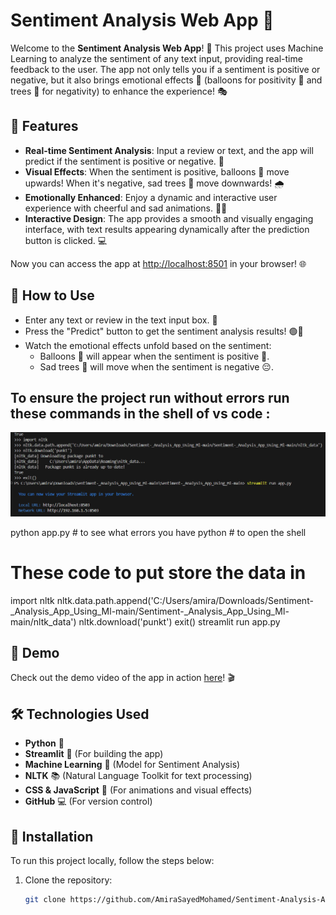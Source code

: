 # Sentiment Analysis Web App 🚀

Welcome to the **Sentiment Analysis Web App**! 🌟 This project uses Machine Learning to analyze the sentiment of any text input, providing real-time feedback to the user. The app not only tells you if a sentiment is positive or negative, but it also brings emotional effects 🎈 (balloons for positivity 🎉 and trees 🌲 for negativity) to enhance the experience! 🎭

## 📜 Features

- **Real-time Sentiment Analysis**: Input a review or text, and the app will predict if the sentiment is positive or negative. 💬
- **Visual Effects**: When the sentiment is positive, balloons 🎈 move upwards! When it's negative, sad trees 🌳 move downwards! 🌧️
- **Emotionally Enhanced**: Enjoy a dynamic and interactive user experience with cheerful and sad animations. 🥳😭
- **Interactive Design**: The app provides a smooth and visually engaging interface, with text results appearing dynamically after the prediction button is clicked. 💻

Now you can access the app at [http://localhost:8501](http://localhost:8501) in your browser! 🌐

## 🎯 How to Use
- Enter any text or review in the text input box. 📝
- Press the "Predict" button to get the sentiment analysis results! 🟢🔴
- Watch the emotional effects unfold based on the sentiment:
  - Balloons 🎈 will appear when the sentiment is positive 🥳.
  - Sad trees 🌳 will move when the sentiment is negative 😔.
## To ensure the project run without errors run these commands in the shell of vs code :
![Image Alt Text](https://github.com/AmiraSayedMohamed/Sentiment-Analysis-App-Using-Streamlit/blob/master/pictures/requireBeforeStartingTheCode.jpg)

python app.py # to see what errors you have
python  # to open the shell
# These code to put store the data in
import nltk
nltk.data.path.append('C:/Users/amira/Downloads/Sentiment-_Analysis_App_Using_Ml-main/Sentiment-_Analysis_App_Using_Ml-main/nltk_data')
nltk.download('punkt')
exit()
streamlit run app.py

## 🎥 Demo
Check out the demo video of the app in action [here](#)! 🎬

## 🛠️ Technologies Used

- **Python** 🐍
- **Streamlit** 🚄 (For building the app)
- **Machine Learning** 🤖 (Model for Sentiment Analysis)
- **NLTK** 📚 (Natural Language Toolkit for text processing)
- **CSS & JavaScript** 💅 (For animations and visual effects)
- **GitHub** 💻 (For version control)

## 🌱 Installation

To run this project locally, follow the steps below:

1. Clone the repository:
   ```bash
   git clone https://github.com/AmiraSayedMohamed/Sentiment-Analysis-App-Using-Streamlit.git
